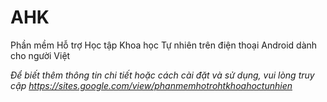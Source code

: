 # AHK
Phần mềm Hỗ trợ Học tập Khoa học Tự nhiên trên điện thoại Android dành cho người Việt

*Để biết thêm thông tin chi tiết hoặc cách cài đặt và sử dụng, vui lòng truy cập https://sites.google.com/view/phanmemhotrohtkhoahoctunhien*
